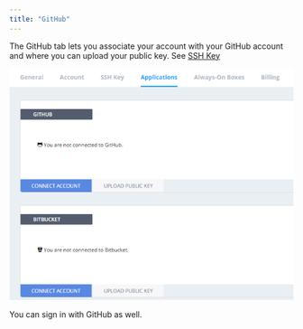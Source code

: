 ```yaml
---
title: "GitHub"
---
```


The GitHub tab lets you associate your account with your GitHub account and where you can upload your public key. See [SSH Key](/dashboard/account/publickey/)


<img alt="SSH Public" src="/img/prefs-account-gh1.png" class="simple"/>

You can sign in with GitHub as well.